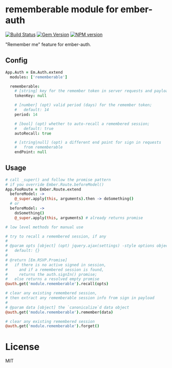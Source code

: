 # rememberable module for ember-auth

[![Build Status](https://secure.travis-ci.org/heartsentwined/ember-auth-module-rememberable.png)](http://travis-ci.org/heartsentwined/ember-auth-module-rememberable)
[![Gem Version](https://badge.fury.io/rb/ember-auth-module-rememberable-source.png)](http://badge.fury.io/rb/ember-auth-module-rememberable-source)
[![NPM version](https://badge.fury.io/js/ember-auth-module-rememberable.png)](http://badge.fury.io/js/ember-auth-module-rememberable)

"Remember me" feature for ember-auth.

## Config

```coffeescript
App.Auth = Em.Auth.extend
  modules: ['rememberable']

  rememberable:
    # [string] key for the remember token in server requests and payloads
    tokenKey: null

    # [number] (opt) valid period (days) for the remember token;
    #   default: 14
    period: 14

    # [bool] (opt) whether to auto-recall a remembered session;
    #   default: true
    autoRecall: true

    # [string|null] (opt) a different end point for sign in requests
    #   from rememberable
    endPoint: null
```

## Usage

```coffeescript
# call _super() and follow the promise pattern
# if you override Ember.Route.beforeModel()
App.FooRoute = Ember.Route.extend
  beforeModel: ->
    @_super.apply(this, arguments).then -> doSomething()
  # or
  beforeModel: ->
    doSomething()
    @_super.apply(this, arguments) # already returns promise
```

```coffeescript
# low level methods for manual use

# try to recall a remembered session, if any
#
# @param opts [object] (opt) jquery.ajax(settings) -style options object,
#   default: {}
#
# @return [Em.RSVP.Promise]
#   if there is no active signed in session,
#     and if a remembered session is found,
#     returns the auth.signIn() promise;
#   else returns a resolved empty promise
@auth.get('module.rememberable').recall(opts)

# clear any existing remembered session,
# then extract any rememberable session info from sign in payload
#
# @param data [object] the `canonicalize`d data object
@auth.get('module.rememberable').remember(data)

# clear any existing remembered session
@auth.get('module.rememberable').forget()
```

License
=======

MIT
